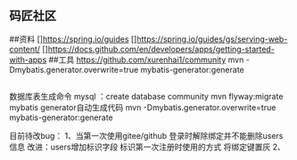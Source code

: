 ## 码匠社区

##资料
[]https://spring.io/guides
[]https://spring.io/guides/gs/serving-web-content/
[]https://docs.github.com/en/developers/apps/getting-started-with-apps
##工具
https://github.com/xurenhai1/community
 mvn -Dmybatis.generator.overwrite=true mybatis-generator:generate 
##
数据库表生成命令
mysql ：create database community
mvn flyway:migrate
mybatis generator自动生成代码
mvn -Dmybatis.generator.overwrite=true mybatis-generator:generate

 
 目前待改bug：
 1、当第一次使用gitee/github 登录时解除绑定并不能删除users信息
    改进：users增加标识字段 标识第一次注册时使用的方式 将绑定键置灰
 2、